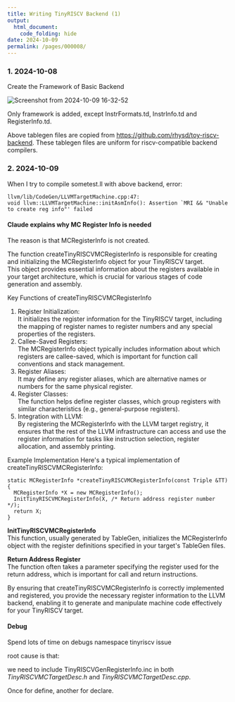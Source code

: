 ```yaml
---
title: Writing TinyRISCV Backend (1)
output:
  html_document:
    code_folding: hide
date: 2024-10-09
permalink: /pages/000008/
---
```


### 1. 2024-10-08

Create the Framework of Basic Backend

![Screenshot from 2024-10-09 16-32-52](https://github.com/user-attachments/assets/a2e5d898-25e0-427d-abe4-6a79dd2eb560)

Only framework is added, except InstrFormats.td, InstrInfo.td and RegisterInfo.td.

Above tablegen files are copied from https://github.com/rhysd/toy-riscv-backend. These tablegen files are uniform for riscv-compatible backend compilers.

### 2. 2024-10-09

When I try to compile sometest.ll with above backend, error:

```console
llvm/lib/CodeGen/LLVMTargetMachine.cpp:47:
void llvm::LLVMTargetMachine::initAsmInfo(): Assertion `MRI && "Unable to create reg info"' failed
```

#### Claude explains why MC Register Info is needed
The reason is that MCRegisterInfo is not created.

The function createTinyRISCVMCRegisterInfo is responsible for creating and initializing the MCRegisterInfo object for your TinyRISCV target.\
This object provides essential information about the registers available in your target architecture, which is crucial for various stages of code generation and assembly.

Key Functions of createTinyRISCVMCRegisterInfo
1. Register Initialization:\
It initializes the register information for the TinyRISCV target, including the mapping of register names to register numbers and any special properties of the registers.
2. Callee-Saved Registers:\
The MCRegisterInfo object typically includes information about which registers are callee-saved, which is important for function call conventions and stack management.
4. Register Aliases:\
It may define any register aliases, which are alternative names or numbers for the same physical register.
5. Register Classes:\
The function helps define register classes, which group registers with similar characteristics (e.g., general-purpose registers).
6. Integration with LLVM:\
By registering the MCRegisterInfo with the LLVM target registry, it ensures that the rest of the LLVM infrastructure can access and use the register information for tasks like instruction selection, register allocation, and assembly printing.

Example Implementation
Here's a typical implementation of createTinyRISCVMCRegisterInfo:

```
static MCRegisterInfo *createTinyRISCVMCRegisterInfo(const Triple &TT) {
  MCRegisterInfo *X = new MCRegisterInfo();
  InitTinyRISCVMCRegisterInfo(X, /* Return address register number */);
  return X;
}

```

**InitTinyRISCVMCRegisterInfo** \
This function, usually generated by TableGen, initializes the MCRegisterInfo object with the register definitions specified in your target's TableGen files.

**Return Address Register** \
The function often takes a parameter specifying the register used for the return address, which is important for call and return instructions.

By ensuring that createTinyRISCVMCRegisterInfo is correctly implemented and registered, you provide the necessary register information to the LLVM backend, enabling it to generate and manipulate machine code effectively for your TinyRISCV target.

#### Debug

Spend lots of time on debugs namespace tinyriscv issue

root cause is that:

we need to include TinyRISCVGenRegisterInfo.inc in both *TinyRISCVMCTargetDesc.h* and *TinyRISCVMCTargetDesc.cpp*.

Once for define, another for declare.


